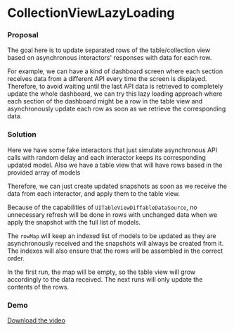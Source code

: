 # CollectionViewLazyLoading

### Proposal
The goal here is to update separated rows of the table/collection view based on asynchronous interactors' responses with data for each row.

For example, we can have a kind of dashboard screen where each section receives data from a different API every time the screen is displayed. Therefore, to avoid waiting until the last API data is retrieved to completely update the whole dashboard, we can try this lazy loading approach where each section of the dashboard might be a row in the table view and asynchronously update each row as soon as we retrieve the corresponding data.

### Solution
Here we have some fake interactors that just simulate asynchronous API calls with random delay and each interactor keeps its corresponding updated model. Also we have a table view that will have rows based in the provided array of models

Therefore, we can just create updated snapshots as soon as we receive the data from each interactor, and apply them to the table view.

Because of the capabilities of `UITableViewDiffableDataSource`, no unnecessary refresh will be done in rows with unchanged data when we apply the snapshot with the full list of models.

The `rowMap` will keep an indexed list of models to be updated as they are asynchronously received and the snapshots will always be created from it. The indexes will also ensure that the rows will be assembled in the correct order.

In the first run, the map will be empty, so the table view will grow accordingly to the data received. The next runs will only update the contents of the rows.

### Demo
[Download the video](https://github.com/oliveira-marcio/CollectionViewLazyLoading/blob/main/Demo/demo.mov?raw=true)
